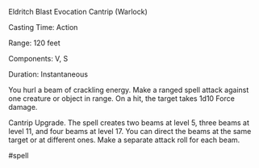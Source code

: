 Eldritch Blast
Evocation Cantrip (Warlock)

Casting Time: Action

Range: 120 feet

Components: V, S

Duration: Instantaneous

You hurl a beam of crackling energy. Make a ranged spell attack against one creature or object in range. On a hit, the target takes 1d10 Force damage.

Cantrip Upgrade. The spell creates two beams at level 5, three beams at level 11, and four beams at level 17. You can direct the beams at the same target or at different ones. Make a separate attack roll for each beam.

#spell